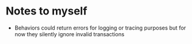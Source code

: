 # Notes to myself

- Behaviors could return errors for logging or tracing purposes but for now they silently ignore invalid transactions
